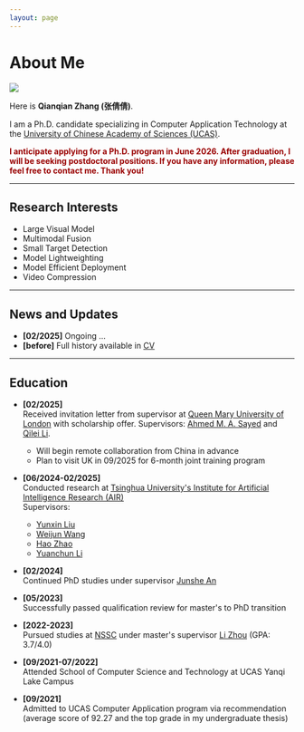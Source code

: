 ```yaml
---
layout: page
---
```


# About Me

<img src="https://laulen.github.io/qianqianzhang2.jpg" class="floatpic">

Here is **Qianqian Zhang (张倩倩)**.<br>

I am a Ph.D. candidate specializing in Computer Application Technology at the [University of Chinese Academy of Sciences (UCAS)](https://www.ucas.edu.cn/).

**<font color="#990000">I anticipate applying for a Ph.D. program in June 2026. After graduation, I will be seeking postdoctoral positions. If you have any information, please feel free to contact me. Thank you!</font>**

---

## Research Interests

- Large Visual Model
- Multimodal Fusion
- Small Target Detection
- Model Lightweighting
- Model Efficient Deployment
- Video Compression


---

## News and Updates

- **[02/2025]** Ongoing ...
- **[before]** Full history available in [CV](https://laulen.github.io/file/CV-qianqianzhang.pdf)

---

## Education

- **[02/2025]**  
  Received invitation letter from supervisor at [Queen Mary University of London](https://www.qmul.ac.uk/) with scholarship offer. Supervisors: [Ahmed M. A. Sayed](http://www.eecs.qmul.ac.uk/~ahmed/) and [Qilei Li](https://li.qilei.me/).  
  - Will begin remote collaboration from China in advance
  - Plan to visit UK in 09/2025 for 6-month joint training program

- **[06/2024-02/2025]**  
  Conducted research at [Tsinghua University's Institute for Artificial Intelligence Research (AIR)](https://air.tsinghua.edu.cn/)  
  Supervisors: 
  - [Yunxin Liu](https://yunxinliu.github.io/)
  - [Weijun Wang](https://weijunalexwang.github.io/) 
  - [Hao Zhao](https://sites.google.com/view/fromandto)
  - [Yuanchun Li](https://yuanchun-li.github.io/)

- **[02/2024]**  
  Continued PhD studies under supervisor [Junshe An](https://people.ucas.ac.cn/~0000637)

- **[05/2023]**  
  Successfully passed qualification review for master's to PhD transition

- **[2022-2023]**  
  Pursued studies at [NSSC](http://www.nssc.ac.cn/) under master's supervisor [Li Zhou](https://people.ucas.ac.cn/~0020524) (GPA: 3.7/4.0)

- **[09/2021-07/2022]**  
  Attended School of Computer Science and Technology at UCAS Yanqi Lake Campus

- **[09/2021]**  
  Admitted to UCAS Computer Application program via recommendation (average score of 92.27 and the top grade in my undergraduate thesis)


<!-- 
## News and Updates
**[02/2025]**: I received an invitation letter from a supervisor at [Queen Mary University of London](https://www.qmul.ac.uk/), along with a scholarship offer from the university. My supervisors there are [Ahmed M. A. Sayed](http://www.eecs.qmul.ac.uk/~ahmed/) and [Qilei Li](https://li.qilei.me/). I will begin collaborating with them remotely from China in advance. If all goes well, I will travel to the UK in 09/2025 for a 6-month joint training program.

**[06/2024-02/2025]**: I resided at **UCAS's Zhongguancun Campus** and conducted research at the Institute for Artificial Intelligence Research (AIR) of **Tsinghua University**. My mentors, [Yunxin Liu](https://yunxinliu.github.io/), [Weijun Wang](https://weijunalexwang.github.io/), [Hao Zhao](https://sites.google.com/view/fromandto), and [Yuanchun Li](https://yuanchun-li.github.io/), broadened my horizons, and I learned a great deal from them.

**[02/2024]**: I continued my studies as a Ph.D. student under the supervision of my doctoral advisor, [Junshe An](https://people.ucas.ac.cn/~0000637).

**[05/2023]**: I successfully passed the qualification review for transitioning from a master's to a Ph.D. program.

**[2022-2023]**: I pursued my studies at the National Space Science Center of the Chinese Academy of Sciences [NSSC](http://www.nssc.ac.cn/) in **Huairou District**, under the guidance of my master's supervisor, [Li Zhou](https://people.ucas.ac.cn/~0020524).

**[09/2021-07/2022]**: I attended the School of Computer Science and Technology at **UCAS's Yanqi Lake Campus** for intensive coursework.

**[09/2021]**: I was recommended for admission to the Computer Application program at the University of Chinese Academy of Sciences **without examination**, as an academic master's student, with a comprehensive average score of 92.27 and the top grade in my undergraduate thesis within my major. -->

